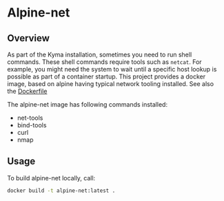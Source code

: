 # Alpine-net

## Overview

As part of the Kyma installation, sometimes you need to run shell commands. These shell commands require tools such as `netcat`. For example, you might need the system to wait until a specific host lookup is possible as part of a container startup.
This project provides a docker image, based on alpine having typical network tooling installed. See also the [Dockerfile](Dockerfile)

The alpine-net image has following commands installed:

- net-tools
- bind-tools
- curl
- nmap

## Usage

To build alpine-net locally, call:

```bash
docker build -t alpine-net:latest .
```

